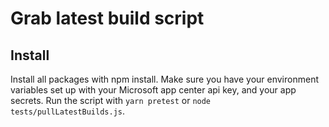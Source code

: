 # Grab latest build script
## Install
Install all packages with npm install. 
Make sure you have your environment variables set up with your Microsoft app center api key, and your app secrets.
Run the script with `yarn pretest` or `node tests/pullLatestBuilds.js`. 

